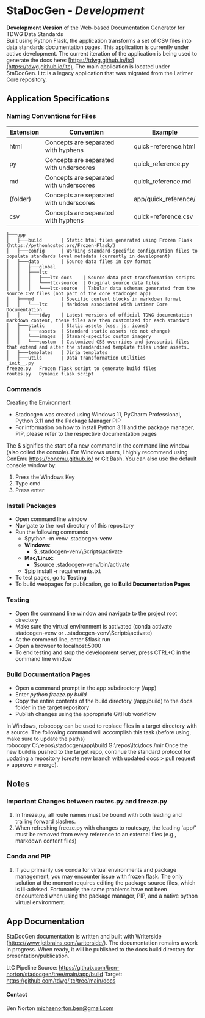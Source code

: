 # StaDocGen - *Development*
**Development Version** of the Web-based Documentation Generator for TDWG Data Standards  
Built using Python Flask, the application transforms a set of CSV files into data standards documentation pages. This application is currently under active development. The current iteration of the application is being used to generate the docs here: [https://tdwg.github.io/ltc](https://tdwg.github.io/ltc). The main application is located under StaDocGen. Ltc is a legacy application that was migrated from the Latimer Core repository.

## Application Specifications

### Naming Conventions for Files
| Extension | Convention                              | Example              |
| --------- | --------------------------------------- | -------------------- |
| html      | Concepts are separated with hyphens     | quick-reference.html |
| py        | Concepts are separated with underscores | quick_reference.py   |
| md        | Concepts are separated with underscores | quick_reference.md   |
| (folder)  | Concepts are separated with underscores | app/quick_reference/ |
| csv       | Concepts are separated with hyphens     | quick-reference.csv  |

```
├───app
│   ├───build       | Static html files generated using Frozen Flask (https://pythonhosted.org/Frozen-Flask/)
│   ├───config      | Working standard-specific configuration files to populate standards level metadata (currently in development)
│   ├───data        | Source data files in csv format
│   │   ├───global
│   │   ├───ltc
│   │   │   ├───ltc-docs    | Source data post-transformation scripts
│   │   │   └───ltc-source  | Original source data files
│   │   │   └───ltc-source  | Tabular data schemas generated from the source CSV files (not part of the core stadocgen app)
│   ├───md          | Specific content blocks in markdown format 
│   │   └───ltc     | Markdown associated with Latimer Core Documentation
│   │   └───tdwg    | Latest versions of official TDWG documentation markdown content, these files are then customized for each standard
│   ├───static      | Static assets (css, js, icons)
│   │   └───assets  | Standard static assets (do not change)
│   │   └───images  | Stanard-specific custom imagery 
│   │   └───custom  | Customized CSS overrides and javascript files that extend and alter the standardized template files under assets.
│   ├───templates   | Jinja templates
│   ├───utils       | Data transformation utilities 
_init__.py
freeze.py   Frozen flask script to generate build files
routes.py   Dynamic flask script
```
 
### Commands
Creating the Environment
* Stadocgen was created using Windows 11, PyCharm Professional, Python 3.11 and the Package Manager PIP
* For information on how to install Python 3.11 and the package manager, PIP, please refer to the respective documentation pages

The $ signifies the start of a new command in the command line window (also colled the console). For Windows users, 
I highly recommend using ConEmu https://conemu.github.io/ or Git Bash. You can also use the default console window by:
1. Press the Windows Key
2. Type cmd
3. Press enter

### Install Packages 
* Open command line window
* Navigate to the root directory of this repository
* Run the following commands
  * $python -m venv .stadocgen-venv
  * **Windows**:
       * $.\.stadocgen-venv\Scripts\activate
  * **Mac/Linux**:
       * $source .stadocgen-venv/bin/activate
  * $pip install -r requirements.txt
* To test pages, go to **Testing**
* To build webpages for publication, go to **Build Documentation Pages**

### Testing
* Open the command line window and navigate to the project root directory
* Make sure the virtual environment is activated (conda activate stadcogen-venv or .\.stadocgen-venv\Scripts\activate)
* At the commend line, enter $flask run
* Open a browser to localhost:5000
* To end testing and stop the development server, press CTRL+C in the command line window

### Build Documentation Pages
* Open a command prompt in the app subdirectory (/app) 
* Enter *python freeze.py build*
* Copy the entire contents of the build directory (/app/build) to the docs folder in the target repository
* Publish changes using the appropriate GitHub workflow

In Windows, robocopy can be used to replace files in a target directory with a source. The following command will accomplish this task (before using, make sure to update the paths)  
robocopy C:\repos\stadocgen\app\build G:\repos\ltc\docs /mir
Once the new build is pushed to the target repo, continue the standard protocol for updating a repository (create new branch with updated docs > pull request > approve > merge).  

## Notes

### Important Changes between routes.py and freeze.py
1. In freeze.py, all route names must be bound with both leading and trailing forward slashes.
2. When refreshing freeze.py with changes to routes.py, the leading 'app/' must be removed from every reference to an external files (e.g., markdown content files) 

### Conda and PIP
1. If you primarily use conda for virtual environments and package management, you may encounter issue with frozen flask. The only solution at the moment requires editing the package source
files, which is ill-advised. Fortunately, the same problems have not been encountered when using the package manager, PIP, and a native python virtual environment. 

## App Documentation
StaDocGen documentation is written and built with Writerside (https://www.jetbrains.com/writerside/). The documentation remains a work in progress. When ready, it will be published to the 
docs build directory for presentation/publication.

LtC Pipeline
Source: https://github.com/ben-norton/stadocgen/tree/main/app/build
Target: https://github.com/tdwg/ltc/tree/main/docs

#### Contact
Ben Norton
michaenorton.ben@gmail.com
